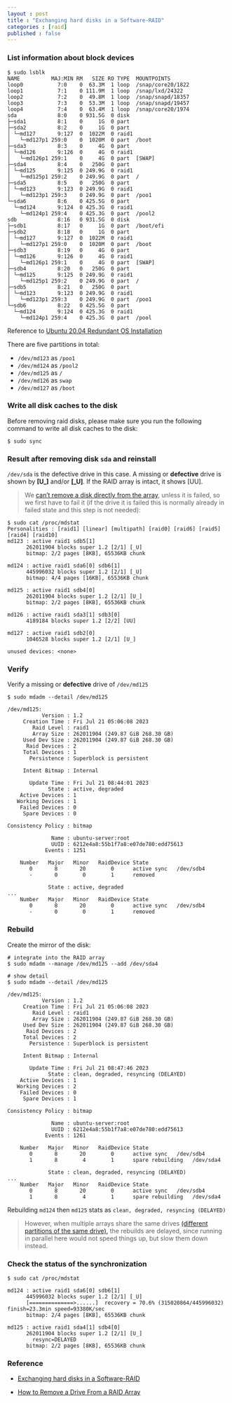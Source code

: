 ```yaml
---
layout : post
title : "Exchanging hard disks in a Software-RAID"
categories : [raid]
published : false
---
```


### List information about block devices

```shell
$ sudo lsblk
NAME          MAJ:MIN RM   SIZE RO TYPE  MOUNTPOINTS
loop0           7:0    0  63.3M  1 loop  /snap/core20/1822
loop1           7:1    0 111.9M  1 loop  /snap/lxd/24322
loop2           7:2    0  49.8M  1 loop  /snap/snapd/18357
loop3           7:3    0  53.3M  1 loop  /snap/snapd/19457
loop4           7:4    0  63.4M  1 loop  /snap/core20/1974
sda             8:0    0 931.5G  0 disk  
├─sda1          8:1    0     1G  0 part  
├─sda2          8:2    0     1G  0 part  
│ └─md127       9:127  0  1022M  0 raid1 
│   └─md127p1 259:0    0  1020M  0 part  /boot
├─sda3          8:3    0     4G  0 part  
│ └─md126       9:126  0     4G  0 raid1 
│   └─md126p1 259:1    0     4G  0 part  [SWAP]
├─sda4          8:4    0   250G  0 part  
│ └─md125       9:125  0 249.9G  0 raid1 
│   └─md125p1 259:2    0 249.9G  0 part  /
├─sda5          8:5    0   250G  0 part  
│ └─md123       9:123  0 249.9G  0 raid1 
│   └─md123p1 259:3    0 249.9G  0 part  /poo1
└─sda6          8:6    0 425.5G  0 part  
  └─md124       9:124  0 425.3G  0 raid1 
    └─md124p1 259:4    0 425.3G  0 part  /pool2
sdb             8:16   0 931.5G  0 disk  
├─sdb1          8:17   0     1G  0 part  /boot/efi
├─sdb2          8:18   0     1G  0 part  
│ └─md127       9:127  0  1022M  0 raid1 
│   └─md127p1 259:0    0  1020M  0 part  /boot
├─sdb3          8:19   0     4G  0 part  
│ └─md126       9:126  0     4G  0 raid1 
│   └─md126p1 259:1    0     4G  0 part  [SWAP]
├─sdb4          8:20   0   250G  0 part  
│ └─md125       9:125  0 249.9G  0 raid1 
│   └─md125p1 259:2    0 249.9G  0 part  /
├─sdb5          8:21   0   250G  0 part  
│ └─md123       9:123  0 249.9G  0 raid1 
│   └─md123p1 259:3    0 249.9G  0 part  /poo1
└─sdb6          8:22   0 425.5G  0 part  
  └─md124       9:124  0 425.3G  0 raid1 
    └─md124p1 259:4    0 425.3G  0 part  /pool
```
Reference to [Ubuntu 20.04 Redundant OS Installation](https://knowledgebase.45drives.com/kb/kb450289-ubuntu-20-04-redundant-os-installation/)


There are five partitions in total:

* `/dev/md123` as `/poo1` 
* `/dev/md124` as `/pool2` 
* `/dev/md125` as `/` 
* `/dev/md126` as `swap` 
* `/dev/md127` as `/boot`


### Write all disk caches to the disk

Before removing raid disks, please make sure you run the following command to write all disk caches to the disk:

```shell
$ sudo sync
```


### Result after removing disk `sda` and reinstall

`/dev/sda` is the defective drive in this case. A missing or **defective** drive is shown by **[U_]** and/or **[_U]**. If the RAID array is intact, it shows [UU].


> We [can’t remove a disk directly from the array](https://www.24x7serversupport.com/blog/how-to-create-remove-the-disk-from-the-array/), unless it is failed, so we first have to fail it (if the drive it is failed this is normally already in failed state and this step is not needed):


```shell
$ sudo cat /proc/mdstat 
Personalities : [raid1] [linear] [multipath] [raid0] [raid6] [raid5] [raid4] [raid10] 
md123 : active raid1 sdb5[1]
      262011904 blocks super 1.2 [2/1] [_U]
      bitmap: 2/2 pages [8KB], 65536KB chunk

md124 : active raid1 sda6[0] sdb6[1]
      445996032 blocks super 1.2 [2/1] [_U]
      bitmap: 4/4 pages [16KB], 65536KB chunk

md125 : active raid1 sdb4[0]
      262011904 blocks super 1.2 [2/1] [U_]
      bitmap: 2/2 pages [8KB], 65536KB chunk

md126 : active raid1 sda3[1] sdb3[0]
      4189184 blocks super 1.2 [2/2] [UU]
      
md127 : active raid1 sdb2[0]
      1046528 blocks super 1.2 [2/1] [U_]
      
unused devices: <none>
```

### Verify

Verify a missing or **defective** drive of `/dev/md125`

```shell
$ sudo mdadm --detail /dev/md125
```

```
/dev/md125:
           Version : 1.2
     Creation Time : Fri Jul 21 05:06:08 2023
        Raid Level : raid1
        Array Size : 262011904 (249.87 GiB 268.30 GB)
     Used Dev Size : 262011904 (249.87 GiB 268.30 GB)
      Raid Devices : 2
     Total Devices : 1
       Persistence : Superblock is persistent

     Intent Bitmap : Internal

       Update Time : Fri Jul 21 08:44:01 2023
             State : active, degraded 
    Active Devices : 1
   Working Devices : 1
    Failed Devices : 0
     Spare Devices : 0

Consistency Policy : bitmap

              Name : ubuntu-server:root
              UUID : 6212e4a8:55b1f7a8:e07de780:edd75613
            Events : 1251

    Number   Major   Minor   RaidDevice State
       0       8       20        0      active sync   /dev/sdb4
       -       0        0        1      removed

```

```
             State : active, degraded 
...             
    Number   Major   Minor   RaidDevice State
       0       8       20        0      active sync   /dev/sdb4
       -       0        0        1      removed

```


### Rebuild
Create the mirror of the disk:

```shell
# integrate into the RAID array
$ sudo mdadm --manage /dev/md125 --add /dev/sda4

# show detail
$ sudo mdadm --detail /dev/md125
```


```shell
/dev/md125:
           Version : 1.2
     Creation Time : Fri Jul 21 05:06:08 2023
        Raid Level : raid1
        Array Size : 262011904 (249.87 GiB 268.30 GB)
     Used Dev Size : 262011904 (249.87 GiB 268.30 GB)
      Raid Devices : 2
     Total Devices : 2
       Persistence : Superblock is persistent

     Intent Bitmap : Internal

       Update Time : Fri Jul 21 08:47:46 2023
             State : clean, degraded, resyncing (DELAYED) 
    Active Devices : 1
   Working Devices : 2
    Failed Devices : 0
     Spare Devices : 1

Consistency Policy : bitmap

              Name : ubuntu-server:root
              UUID : 6212e4a8:55b1f7a8:e07de780:edd75613
            Events : 1261

    Number   Major   Minor   RaidDevice State
       0       8       20        0      active sync   /dev/sdb4
       1       8        4        1      spare rebuilding   /dev/sda4

```

```
             State : clean, degraded, resyncing (DELAYED)
...
    Number   Major   Minor   RaidDevice State
       0       8       20        0      active sync   /dev/sdb4
       1       8        4        1      spare rebuilding   /dev/sda4
```

Rebuilding `md124`  then `md125` stats as `clean, degraded, resyncing (DELAYED)`

> However, when multiple arrays share the same drives [(different partitions of the same drive),](https://unix.stackexchange.com/questions/734715/multiple-mdadm-raid-rebuild-in-parallel) the rebuilds are delayed, since running in parallel here would not speed things up, but slow them down instead.


###  Check the status of the synchronization
```shell
$ sudo cat /proc/mdstat
```

```
md124 : active raid1 sda6[0] sdb6[1]
      445996032 blocks super 1.2 [2/1] [_U]
      [==============>......]  recovery = 70.6% (315020864/445996032) finish=23.3min speed=93380K/sec
      bitmap: 2/4 pages [8KB], 65536KB chunk

md125 : active raid1 sda4[1] sdb4[0]
      262011904 blocks super 1.2 [2/1] [U_]
      	resync=DELAYED
      bitmap: 2/2 pages [8KB], 65536KB chunk
```


### Reference
* [Exchanging hard disks in a Software-RAID](https://docs.hetzner.com/robot/dedicated-server/raid/exchanging-hard-disks-in-a-software-raid/)

* [How to Remove a Drive From a RAID Array](https://delightlylinux.wordpress.com/2020/12/22/how-to-remove-a-drive-from-a-raid-array/)